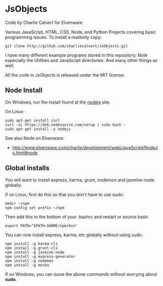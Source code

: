 JsObjects
========

Code by Charlie Calvert for Elvenware.

Various JavaScript, HTML, CSS, Node, and Python Projects covering 
basic programming issues. To install a readonly copy:

    git clone http://github.com/charliecalvert/JsObjects.git

I have many different example programs stored in this 
repository. Note especially the Utilities and JavaScript
directories. And many other things as well.

All the code in JsObjects is released under the MIT license. 

## Node Install

On Windows, run the install found at the [nodejs](https://nodejs.org/) site.

On Linux:

    sudo apt-get install curl
    curl -sL https://deb.nodesource.com/setup | sudo bash -
    sudo apt-get install -y nodejs

See also Node on Elvenware:

- <http://www.elvenware.com/charlie/development/web/JavaScript/NodeJs.html#node>


## Global installs

You will want to install express, karma, grunt, nodemon and jasmine-node globally.

If on Linux, first do this so that you don't have to use sudo:

    mkdir ~/npm
    npm config set prefix ~/npm

Then add this to the bottom of your .bashrc and restart or source bash:

    export PATH="$PATH:$HOME/npm/bin"

You can now install express, karma, etc globally without using sudo:

    npm install -g karma-cli
    npm install -g grunt-cli
    npm install -g jasmine-node
    npm install -g express-generator
    npm install -g nodemon
    npm install -g mocha

If on Windows, you can issue the above commands without worrying about
**sudo**. 
